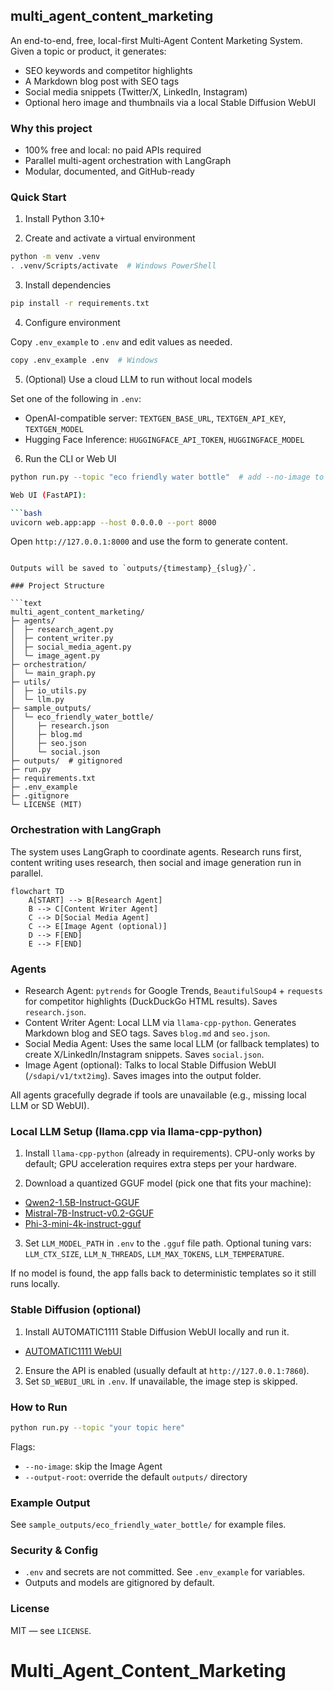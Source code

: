 ## multi_agent_content_marketing

An end-to-end, free, local-first Multi‑Agent Content Marketing System. Given a topic or product, it generates:

- SEO keywords and competitor highlights
- A Markdown blog post with SEO tags
- Social media snippets (Twitter/X, LinkedIn, Instagram)
- Optional hero image and thumbnails via a local Stable Diffusion WebUI

### Why this project

- 100% free and local: no paid APIs required
- Parallel multi-agent orchestration with LangGraph
- Modular, documented, and GitHub-ready

### Quick Start

1) Install Python 3.10+

2) Create and activate a virtual environment

```bash
python -m venv .venv
. .venv/Scripts/activate  # Windows PowerShell
```

3) Install dependencies

```bash
pip install -r requirements.txt
```

4) Configure environment

Copy `.env_example` to `.env` and edit values as needed.

```bash
copy .env_example .env  # Windows
```

5) (Optional) Use a cloud LLM to run without local models

Set one of the following in `.env`:

- OpenAI-compatible server: `TEXTGEN_BASE_URL`, `TEXTGEN_API_KEY`, `TEXTGEN_MODEL`
- Hugging Face Inference: `HUGGINGFACE_API_TOKEN`, `HUGGINGFACE_MODEL`

6) Run the CLI or Web UI

```bash
python run.py --topic "eco friendly water bottle"  # add --no-image to skip image generation

Web UI (FastAPI):

```bash
uvicorn web.app:app --host 0.0.0.0 --port 8000
```

Open `http://127.0.0.1:8000` and use the form to generate content.
```

Outputs will be saved to `outputs/{timestamp}_{slug}/`.

### Project Structure

```text
multi_agent_content_marketing/
├─ agents/
│  ├─ research_agent.py
│  ├─ content_writer.py
│  ├─ social_media_agent.py
│  └─ image_agent.py
├─ orchestration/
│  └─ main_graph.py
├─ utils/
│  ├─ io_utils.py
│  └─ llm.py
├─ sample_outputs/
│  └─ eco_friendly_water_bottle/
│     ├─ research.json
│     ├─ blog.md
│     ├─ seo.json
│     └─ social.json
├─ outputs/  # gitignored
├─ run.py
├─ requirements.txt
├─ .env_example
├─ .gitignore
└─ LICENSE (MIT)
```

### Orchestration with LangGraph

The system uses LangGraph to coordinate agents. Research runs first, content writing uses research, then social and image generation run in parallel.

```mermaid
flowchart TD
    A[START] --> B[Research Agent]
    B --> C[Content Writer Agent]
    C --> D[Social Media Agent]
    C --> E[Image Agent (optional)]
    D --> F[END]
    E --> F[END]
```

### Agents

- Research Agent: `pytrends` for Google Trends, `BeautifulSoup4` + `requests` for competitor highlights (DuckDuckGo HTML results). Saves `research.json`.
- Content Writer Agent: Local LLM via `llama-cpp-python`. Generates Markdown blog and SEO tags. Saves `blog.md` and `seo.json`.
- Social Media Agent: Uses the same local LLM (or fallback templates) to create X/LinkedIn/Instagram snippets. Saves `social.json`.
- Image Agent (optional): Talks to local Stable Diffusion WebUI (`/sdapi/v1/txt2img`). Saves images into the output folder.

All agents gracefully degrade if tools are unavailable (e.g., missing local LLM or SD WebUI).

### Local LLM Setup (llama.cpp via llama-cpp-python)

1) Install `llama-cpp-python` (already in requirements). CPU-only works by default; GPU acceleration requires extra steps per your hardware.

2) Download a quantized GGUF model (pick one that fits your machine):

- [Qwen2-1.5B-Instruct-GGUF](https://huggingface.co/Qwen/Qwen2-1.5B-Instruct-GGUF)
- [Mistral-7B-Instruct-v0.2-GGUF](https://huggingface.co/TheBloke/Mistral-7B-Instruct-v0.2-GGUF)
- [Phi-3-mini-4k-instruct-gguf](https://huggingface.co/microsoft/Phi-3-mini-4k-instruct-gguf)

3) Set `LLM_MODEL_PATH` in `.env` to the `.gguf` file path. Optional tuning vars: `LLM_CTX_SIZE`, `LLM_N_THREADS`, `LLM_MAX_TOKENS`, `LLM_TEMPERATURE`.

If no model is found, the app falls back to deterministic templates so it still runs locally.

### Stable Diffusion (optional)

1) Install AUTOMATIC1111 Stable Diffusion WebUI locally and run it.

- [AUTOMATIC1111 WebUI](https://github.com/AUTOMATIC1111/stable-diffusion-webui)

2) Ensure the API is enabled (usually default at `http://127.0.0.1:7860`).
3) Set `SD_WEBUI_URL` in `.env`. If unavailable, the image step is skipped.

### How to Run

```bash
python run.py --topic "your topic here"
```

Flags:

- `--no-image`: skip the Image Agent
- `--output-root`: override the default `outputs/` directory

### Example Output

See `sample_outputs/eco_friendly_water_bottle/` for example files.

### Security & Config

- `.env` and secrets are not committed. See `.env_example` for variables.
- Outputs and models are gitignored by default.

### License

MIT — see `LICENSE`.

# Multi_Agent_Content_Marketing